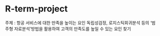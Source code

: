 # R-term-project
주제 : 항공 서비스에 대한 만족을 높이는 요인
독립성검정, 로지스틱회귀분석 등의 ‘범주형 자료분석’방법을 활용하여 고객의 만족도를 높일 수 있는 요인 찾기

